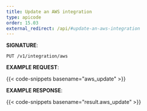 ```yaml
---
title: Update an AWS integration
type: apicode
order: 15.03
external_redirect: /api/#update-an-aws-integration
---
```



**SIGNATURE**:


`PUT /v1/integration/aws`


**EXAMPLE REQUEST**:

{{< code-snippets basename="aws_update" >}}


**EXAMPLE RESPONSE**:

{{< code-snippets basename="result.aws_update" >}}
